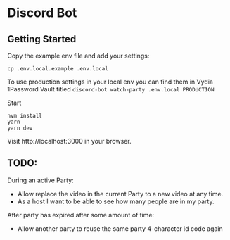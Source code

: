 # Discord Bot

## Getting Started

Copy the example env file and add your settings:

```
cp .env.local.example .env.local
```

To use production settings in your local env you can find them in Vydia 1Password Vault titled `discord-bot watch-party .env.local PRODUCTION`

Start

```
nvm install
yarn
yarn dev
```

Visit http://localhost:3000 in your browser.

## TODO:

During an active Party:
 - Allow replace the video in the current Party to a new video at any time.
 - As a host I want to be able to see how many people are in my party.

After party has expired after some amount of time:
 - Allow another party to reuse the same party 4-character id code again
